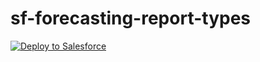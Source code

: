 # sf-forecasting-report-types

<a href="https://githubsfdeploy.herokuapp.com?owner=meighan&repo=sf-forecasting-report-types">
  <img alt="Deploy to Salesforce"
       src="https://raw.githubusercontent.com/afawcett/githubsfdeploy/master/src/main/webapp/resources/img/deploy.png">
</a>
